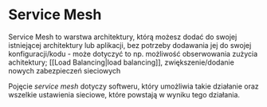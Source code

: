 # Service Mesh

Service Mesh to warstwa architektury, którą możesz dodać do swojej istniejącej architektury lub aplikacji, bez potrzeby dodawania jej do swojej konfiguracji/kodu - może dotyczyć to np. możliwość obserwowania zużycia achitektury; [[Load Balancing|load balancing]], zwiększenie/dodanie nowych zabezpieczeń sieciowych

Pojęcie *service mesh* dotyczy softweru, który umożliwia takie działanie oraz wszelkie ustawienia sieciowe, które powstają w wyniku tego działania.